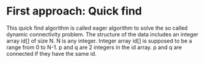 # First approach: Quick find
This quick find algorithm is called eager algorithm to solve the so called dynamic connectivity problem.  The structure of the data includes an integer array id[] of size N. N is any integer. Integer array id[] is supposed to be a range from 0 to N-1. p and q are 2 integers in the id array. p and q are connected if they have the same id.